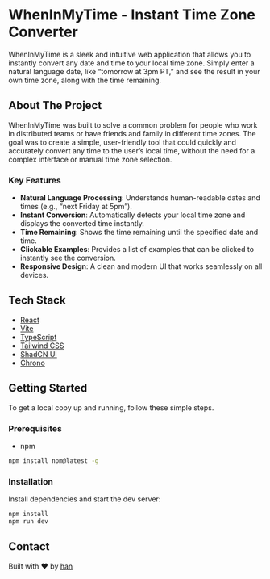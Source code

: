 # WhenInMyTime - Instant Time Zone Converter

WhenInMyTime is a sleek and intuitive web application that allows you to instantly convert any date and time to your local time zone. Simply enter a natural language date, like “tomorrow at 3pm PT,” and see the result in your own time zone, along with the time remaining.

## About The Project

WhenInMyTime was built to solve a common problem for people who work in distributed teams or have friends and family in different time zones. The goal was to create a simple, user-friendly tool that could quickly and accurately convert any time to the user’s local time, without the need for a complex interface or manual time zone selection.

### Key Features

*   **Natural Language Processing**: Understands human-readable dates and times (e.g., “next Friday at 5pm”).
*   **Instant Conversion**: Automatically detects your local time zone and displays the converted time instantly.
*   **Time Remaining**: Shows the time remaining until the specified date and time.
*   **Clickable Examples**: Provides a list of examples that can be clicked to instantly see the conversion.
*   **Responsive Design**: A clean and modern UI that works seamlessly on all devices.

## Tech Stack

*   [React](https://reactjs.org/)
*   [Vite](https://vitejs.dev/)
*   [TypeScript](https://www.typescriptlang.org/)
*   [Tailwind CSS](https://tailwindcss.com/)
*   [ShadCN UI](https://ui.shadcn.com/)
*   [Chrono](https://github.com/wanasit/chrono)

## Getting Started

To get a local copy up and running, follow these simple steps.

### Prerequisites

*   npm

```sh
npm install npm@latest -g
```

### Installation

Install dependencies and start the dev server:

```sh
npm install
npm run dev
```

## Contact

Built with ❤️ by [han](https://craftedbyhan.xyz)
